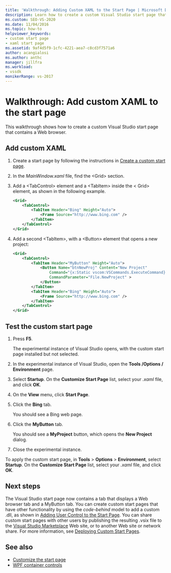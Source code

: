 ```yaml
---
title: 'Walkthrough: Adding Custom XAML to the Start Page | Microsoft Docs'
description: Learn how to create a custom Visual Studio start page that contains a web browser by using this walkthrough.
ms.custom: SEO-VS-2020
ms.date: 11/04/2016
ms.topic: how-to
helpviewer_keywords:
- custom start page
- xaml start page
ms.assetid: 9af4d5f9-1cfc-4221-aea7-c8cd3f7571a6
author: acangialosi
ms.author: anthc
manager: jillfra
ms.workload:
- vssdk
monikerRange: vs-2017
---
```

# Walkthrough: Add custom XAML to the start page

This walkthrough shows how to create a custom Visual Studio start page that contains a Web browser.

## Add custom XAML

1. Create a start page by following the instructions in [Create a custom start page](../extensibility/creating-a-custom-start-page.md).

2. In the *MainWindow.xaml* file, find the \<Grid> section.

3. Add a \<TabControl> element and a \<TabItem> inside the \< Grid> element, as shown in the following example.

    ```xml
    <Grid>
        <TabControl>
            <TabItem Header="Bing" Height="Auto">
                <Frame Source="http://www.bing.com" />
            </TabItem>
        </TabControl>
    </Grid>
    ```

4. Add a second \<TabItem>, with a \<Button> element that opens a new project:

    ```xml
    <Grid>
        <TabControl>
            <TabItem Header="MyButton" Height="Auto">
                <Button Name="btnNewProj" Content="New Project"
                    Command="{x:Static vscom:VSCommands.ExecuteCommand}"
                    CommandParameter="File.NewProject" >
                </Button>
            </TabItem>
            <TabItem Header="Bing" Height="Auto">
                <Frame Source="http://www.bing.com" />
            </TabItem>
        </TabControl>
    </Grid>
    ```

## Test the custom start page

1. Press **F5**.

     The experimental instance of Visual Studio opens, with the custom start page installed but not selected.

2. In the experimental instance of Visual Studio, open the **Tools /Options / Environment** page.

3. Select **Startup**. On the **Customize Start Page** list, select your *.xaml* file, and click **OK**.

4. On the **View** menu, click **Start Page**.

5. Click the **Bing** tab.

     You should see a Bing web page.

6. Click the **MyButton** tab.

     You should see a **MyProject** button, which opens the **New Project** dialog.

7. Close the experimental instance.

To apply the custom start page, in **Tools** > **Options** > **Environment**, select **Startup**. On the **Customize Start Page** list, select your *.xaml* file, and click **OK**.

## Next steps

The Visual Studio start page now contains a tab that displays a Web browser tab and a MyButton tab. You can create custom start pages that have other functionality by using the *code-behind* model to add a custom .dll, as shown in [Adding User Control to the Start Page](../extensibility/adding-user-control-to-the-start-page.md). You can share custom start pages with other users by publishing the resulting .vsix file to the [Visual Studio Marketplace](https://marketplace.visualstudio.com/) Web site, or to another Web site or network share. For more information, see [Deploying Custom Start Pages](../extensibility/deploying-custom-start-pages.md).

## See also

- [Customize the start page](../ide/customizing-the-start-page-for-visual-studio.md)
- [WPF container controls](/previous-versions/bb675291(v=vs.110))